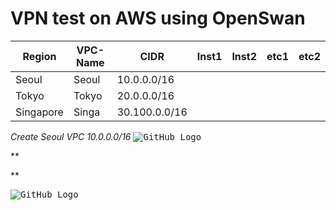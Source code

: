 # VPN test on AWS using OpenSwan

| Region    | VPC-Name | CIDR          | Inst1 | Inst2 | etc1 | etc2 |
| --------- | -------- | ------------- | ----- | ----- | ---- | ---- |
| Seoul     | Seoul    | 10.0.0.0/16   |       |       |      |      |
| Tokyo     | Tokyo    | 20.0.0.0/16   |       |       |      |      |
| Singapore | Singa    | 30.100.0.0/16 |       |       |      |      |


*Create Seoul VPC 10.0.0.0/16*
<kbd> ![GitHub Logo](oracle-to-s3-datalake-images/1.png) </kbd>



**

**








<kbd> ![GitHub Logo](oracle-to-s3-datalake-images/24.png) </kbd>